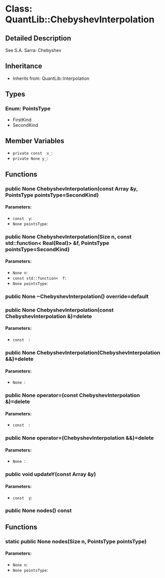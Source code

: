 # Class: QuantLib::ChebyshevInterpolation

## Detailed Description
See S.A. Sarra: Chebyshev 

## Inheritance
- Inherits from: QuantLib::Interpolation

## Types
### Enum: PointsType
- FirstKind
- SecondKind

## Member Variables
- `private const  x_`: 
- `private None y_`: 

## Functions
### public None ChebyshevInterpolation(const Array &y, PointsType pointsType=SecondKind)

#### Parameters:
- `const  y`: 
- `None pointsType`: 

### public None ChebyshevInterpolation(Size n, const std::function< Real(Real)> &f, PointsType pointsType=SecondKind)

#### Parameters:
- `None n`: 
- `const std::function<  f`: 
- `None pointsType`: 

### public None ~ChebyshevInterpolation() override=default


### public None ChebyshevInterpolation(const ChebyshevInterpolation &)=delete

#### Parameters:
- `const  `: 

### public None ChebyshevInterpolation(ChebyshevInterpolation &&)=delete

#### Parameters:
- `None `: 

### public None operator=(const ChebyshevInterpolation &)=delete

#### Parameters:
- `const  `: 

### public None operator=(ChebyshevInterpolation &&)=delete

#### Parameters:
- `None `: 

### public void updateY(const Array &y)

#### Parameters:
- `const  y`: 

### public None nodes() const


## Functions
### static public None nodes(Size n, PointsType pointsType)

#### Parameters:
- `None n`: 
- `None pointsType`: 

